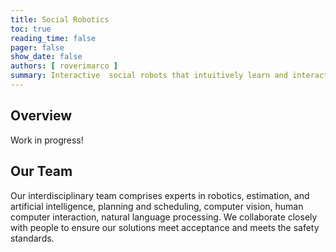 ```yaml
---
title: Social Robotics
toc: true
reading_time: false
pager: false
show_date: false
authors: [ roverimarco ]
summary: Interactive  social robots that intuitively learn and interact with humans in an emphatic way by reasoning about their execution and by observing the humans. 
---
```


## Overview

Work in progress!

## Our Team

Our interdisciplinary team comprises experts in robotics, estimation, and artificial intelligence, planning and scheduling, computer vision, human computer interaction, natural language processing. We collaborate closely with people to ensure our solutions meet acceptance and meets the safety standards.

